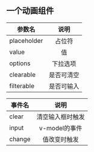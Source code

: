 ## 一个动画组件

参数名|说明
--|:--:
placeholder|占位符
value|值
options|下拉选项
clearable|是否可清空
filterable|是否可输入

事件名|说明
--|:--:
clear|清空输入框时触发
input|v-model的事件
change|值改变时触发